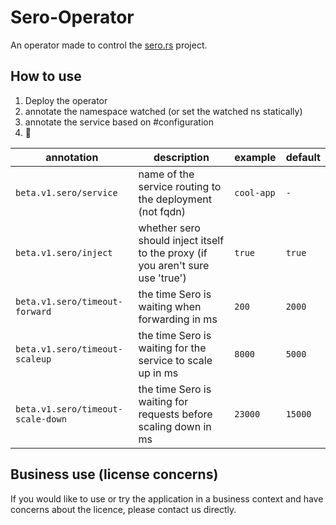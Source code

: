 # Sero-Operator

An operator made to control the [sero.rs](https://github.com/friespascal/sero-rs) project.

## How to use

1. Deploy the operator
2. annotate the namespace watched (or set the watched ns statically)
3. annotate the service based on #configuration
4. 🎉

| annotation | description | example | default |
|---|---|---|---|
| `beta.v1.sero/service` | name of the service routing to the deployment (not fqdn) | `cool-app` | `-` |
| `beta.v1.sero/inject` | whether sero should inject itself to the proxy (if you aren't sure use 'true') | `true` | `true` |
| `beta.v1.sero/timeout-forward` | the time Sero is waiting when forwarding in ms | `200` | `2000` |
| `beta.v1.sero/timeout-scaleup` | the time Sero is waiting for the service to scale up in ms | `8000` | `5000` |
| `beta.v1.sero/timeout-scale-down` | the time Sero is waiting for requests before scaling down in ms | `23000` | `15000` |

## Business use (license concerns)
If you would like to use or try the application in a business context and have concerns about the licence, please contact us directly.

